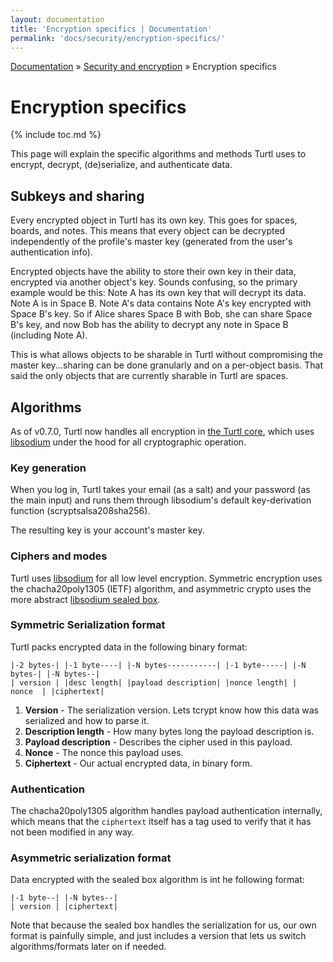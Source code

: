 ```yaml
---
layout: documentation
title: 'Encryption specifics | Documentation'
permalink: 'docs/security/encryption-specifics/'
---
```


<div class="breadcrumb">
<a href="/docs">Documentation</a> &raquo;
<a href="/docs/security">Security and encryption</a> &raquo;
Encryption specifics
</div>

# Encryption specifics
{% include toc.md %}

This page will explain the specific algorithms and methods Turtl uses to encrypt,
decrypt, (de)serialize, and authenticate data.

## Subkeys and sharing

Every encrypted object in Turtl has its own key. This goes for spaces, boards,
and notes. This means that every object can be decrypted independently of the
profile's master key (generated from the user's authentication info).

Encrypted objects have the ability to store their own key in their data,
encrypted via another object's key. Sounds confusing, so the primary example
would be this: Note A has its own key that will decrypt its data. Note A is in
Space B. Note A's data contains Note A's key encrypted with Space B's key. So
if Alice shares Space B with Bob, she can share Space B's key, and now Bob has
the ability to decrypt any note in Space B (including Note A).

This is what allows objects to be sharable in Turtl without compromising the
master key...sharing can be done granularly and on a per-object basis. That said
the only objects that are currently sharable in Turtl are spaces.

## Algorithms

As of v0.7.0, Turtl now handles all encryption in [the Turtl core](https://github.com/turtl/core-rs),
which uses [libsodium](https://download.libsodium.org/doc/) under the hood for
all cryptographic operation.

### Key generation

When you log in, Turtl takes your email (as a salt) and your password (as the
main input) and runs them through libsodium's default key-derivation function
(scryptsalsa208sha256).

The resulting key is your account's master key.

### Ciphers and modes

Turtl uses [libsodium](https://download.libsodium.org/doc/) for all low
level encryption. Symmetric encryption uses the chacha20poly1305 (IETF)
algorithm, and asymmetric crypto uses the more abstract [libsodium sealed box](https://download.libsodium.org/doc/public-key_cryptography/sealed_boxes.html).

### Symmetric Serialization format
Turtl packs encrypted data in the following binary format:

~~~
|-2 bytes-| |-1 byte----| |-N bytes-----------| |-1 byte-----| |-N bytes-| |-N bytes--|
| version | |desc length| |payload description| |nonce length| |  nonce  | |ciphertext|
~~~

1. __Version__ - The serialization version. Lets tcrypt know how this data was
serialized and how to parse it.
1. __Description length__ - How many bytes long the payload description is.
1. __Payload description__ - Describes the cipher used in this payload.
1. __Nonce__ - The nonce this payload uses.
1. __Ciphertext__ - Our actual encrypted data, in binary form.

### Authentication

The chacha20poly1305 algorithm handles payload authentication internally, which
means that the `ciphertext` itself has a tag used to verify that it has not been
modified in any way.

### Asymmetric serialization format

Data encrypted with the sealed box algorithm is int he following format:
~~~
|-1 byte--| |-N bytes--|
| version | |ciphertext|
~~~

Note that because the sealed box handles the serialization for us, our own
format is painfully simple, and just includes a version that lets us switch
algorithms/formats later on if needed.


